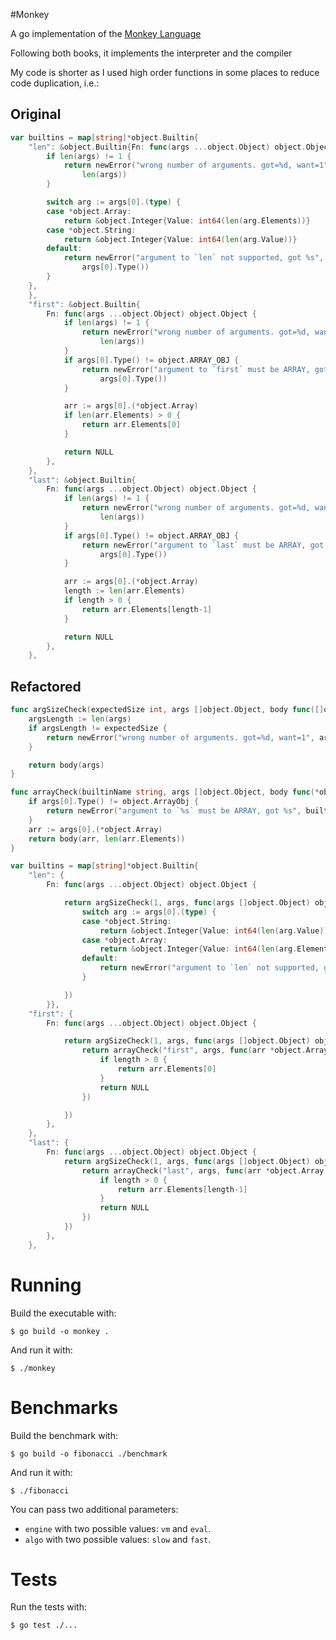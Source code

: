 #Monkey 

A go implementation of the [Monkey Language](https://monkeylang.org/)

Following both books, it implements the interpreter and the compiler

My code is shorter as I used high order functions in some places to reduce code duplication, i.e.:

## Original

```go
var builtins = map[string]*object.Builtin{
	"len": &object.Builtin{Fn: func(args ...object.Object) object.Object {
		if len(args) != 1 {
			return newError("wrong number of arguments. got=%d, want=1",
				len(args))
		}

		switch arg := args[0].(type) {
		case *object.Array:
			return &object.Integer{Value: int64(len(arg.Elements))}
		case *object.String:
			return &object.Integer{Value: int64(len(arg.Value))}
		default:
			return newError("argument to `len` not supported, got %s",
				args[0].Type())
		}
	},
	},
	"first": &object.Builtin{
		Fn: func(args ...object.Object) object.Object {
			if len(args) != 1 {
				return newError("wrong number of arguments. got=%d, want=1",
					len(args))
			}
			if args[0].Type() != object.ARRAY_OBJ {
				return newError("argument to `first` must be ARRAY, got %s",
					args[0].Type())
			}

			arr := args[0].(*object.Array)
			if len(arr.Elements) > 0 {
				return arr.Elements[0]
			}

			return NULL
		},
	},
	"last": &object.Builtin{
		Fn: func(args ...object.Object) object.Object {
			if len(args) != 1 {
				return newError("wrong number of arguments. got=%d, want=1",
					len(args))
			}
			if args[0].Type() != object.ARRAY_OBJ {
				return newError("argument to `last` must be ARRAY, got %s",
					args[0].Type())
			}

			arr := args[0].(*object.Array)
			length := len(arr.Elements)
			if length > 0 {
				return arr.Elements[length-1]
			}

			return NULL
		},
	},
```

## Refactored

```go
func argSizeCheck(expectedSize int, args []object.Object, body func([]object.Object) object.Object) object.Object {
	argsLength := len(args)
	if argsLength != expectedSize {
		return newError("wrong number of arguments. got=%d, want=1", argsLength)
	}

	return body(args)
}

func arrayCheck(builtinName string, args []object.Object, body func(*object.Array, int) object.Object) object.Object {
	if args[0].Type() != object.ArrayObj {
		return newError("argument to `%s` must be ARRAY, got %s", builtinName, args[0].Type())
	}
	arr := args[0].(*object.Array)
	return body(arr, len(arr.Elements))
}

var builtins = map[string]*object.Builtin{
	"len": {
		Fn: func(args ...object.Object) object.Object {

			return argSizeCheck(1, args, func(args []object.Object) object.Object {
				switch arg := args[0].(type) {
				case *object.String:
					return &object.Integer{Value: int64(len(arg.Value))}
				case *object.Array:
					return &object.Integer{Value: int64(len(arg.Elements))}
				default:
					return newError("argument to `len` not supported, got %s", arg.Type())
				}

			})
		}},
	"first": {
		Fn: func(args ...object.Object) object.Object {

			return argSizeCheck(1, args, func(args []object.Object) object.Object {
				return arrayCheck("first", args, func(arr *object.Array, length int) object.Object {
					if length > 0 {
						return arr.Elements[0]
					}
					return NULL
				})

			})
		},
	},
	"last": {
		Fn: func(args ...object.Object) object.Object {
			return argSizeCheck(1, args, func(args []object.Object) object.Object {
				return arrayCheck("last", args, func(arr *object.Array, length int) object.Object {
					if length > 0 {
						return arr.Elements[length-1]
					}
					return NULL
				})
			})
		},
	},
```

# Running

Build the executable with:

```shell
$ go build -o monkey .
```

And run it with:

```shell
$ ./monkey
```

# Benchmarks

Build the benchmark with:

```shell
$ go build -o fibonacci ./benchmark
```

And run it with:

```shell
$ ./fibonacci
```

You can pass two additional parameters:

 - `engine` with two possible values: `vm` and `eval`.
 - `algo` with two possible values: `slow` and `fast`.

# Tests

Run the tests with:

```shell
$ go test ./...
```